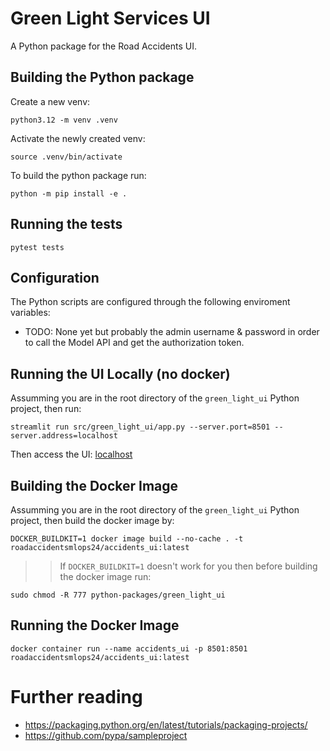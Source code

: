 # Green Light Services UI

A Python package for the Road Accidents UI.

## Building the Python package

Create a new venv:

```
python3.12 -m venv .venv
```

Activate the newly created venv:
```
source .venv/bin/activate
```

To build the python package run:
```
python -m pip install -e .
```

## Running the tests

```
pytest tests
```

## Configuration

The Python scripts are configured through the following enviroment variables:

- TODO: None yet but probably the admin username & password in order to call the Model API and get the authorization token.

## Running the UI Locally (no docker)

Assumming you are in the root directory of the `green_light_ui` Python project, then run:

```
streamlit run src/green_light_ui/app.py --server.port=8501 --server.address=localhost
```

Then access the UI: [localhost](http://localhost:8501/)

## Building the Docker Image

Assumming you are in the root directory of the `green_light_ui` Python project, then build the docker image by:

```
DOCKER_BUILDKIT=1 docker image build --no-cache . -t roadaccidentsmlops24/accidents_ui:latest
```

>> If `DOCKER_BUILDKIT=1` doesn't work for you then before building the docker image run:
```
sudo chmod -R 777 python-packages/green_light_ui
```
## Running the Docker Image

```
docker container run --name accidents_ui -p 8501:8501 roadaccidentsmlops24/accidents_ui:latest
```

# Further reading

- https://packaging.python.org/en/latest/tutorials/packaging-projects/
- https://github.com/pypa/sampleproject


